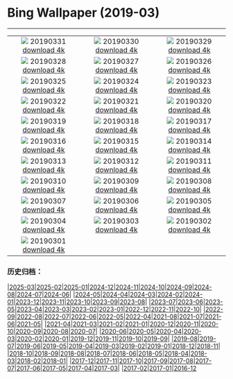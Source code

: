 # Bing Wallpaper (2019-03)
**************
| | | |
| :----: | :----: | :----: |
| ![](https://www.bing.com/th?id=OHR.MischiefCubs_ZH-CN5217361502_1920x1080.jpg) 20190331 [download 4k](https://www.bing.com/th?id=OHR.MischiefCubs_ZH-CN5217361502_UHD.jpg) | ![](https://www.bing.com/th?id=OHR.EiffelBelow_ZH-CN5149009072_1920x1080.jpg) 20190330 [download 4k](https://www.bing.com/th?id=OHR.EiffelBelow_ZH-CN5149009072_UHD.jpg) | ![](https://www.bing.com/th?id=OHR.EarthHourNYC_ZH-CN5111448023_1920x1080.jpg) 20190329 [download 4k](https://www.bing.com/th?id=OHR.EarthHourNYC_ZH-CN5111448023_UHD.jpg) |
| ![](https://www.bing.com/th?id=OHR.AurovilleIndia_ZH-CN4983141175_1920x1080.jpg) 20190328 [download 4k](https://www.bing.com/th?id=OHR.AurovilleIndia_ZH-CN4983141175_UHD.jpg) | ![](https://www.bing.com/th?id=OHR.RufousTailed_ZH-CN1593368869_1920x1080.jpg) 20190327 [download 4k](https://www.bing.com/th?id=OHR.RufousTailed_ZH-CN1593368869_UHD.jpg) | ![](https://www.bing.com/th?id=OHR.SapBuckets_ZH-CN1480198637_1920x1080.jpg) 20190326 [download 4k](https://www.bing.com/th?id=OHR.SapBuckets_ZH-CN1480198637_UHD.jpg) |
| ![](https://www.bing.com/th?id=OHR.SakuraFes_ZH-CN1341601988_1920x1080.jpg) 20190325 [download 4k](https://www.bing.com/th?id=OHR.SakuraFes_ZH-CN1341601988_UHD.jpg) | ![](https://www.bing.com/th?id=OHR.AthensNight_ZH-CN1280970241_1920x1080.jpg) 20190324 [download 4k](https://www.bing.com/th?id=OHR.AthensNight_ZH-CN1280970241_UHD.jpg) | ![](https://www.bing.com/th?id=OHR.PWSRecovery_ZH-CN1234475074_1920x1080.jpg) 20190323 [download 4k](https://www.bing.com/th?id=OHR.PWSRecovery_ZH-CN1234475074_UHD.jpg) |
| ![](https://www.bing.com/th?id=OHR.HolePunchClouds_ZH-CN1184083504_1920x1080.jpg) 20190322 [download 4k](https://www.bing.com/th?id=OHR.HolePunchClouds_ZH-CN1184083504_UHD.jpg) | ![](https://www.bing.com/th?id=OHR.TashkurganGrasslands_ZH-CN1141881683_1920x1080.jpg) 20190321 [download 4k](https://www.bing.com/th?id=OHR.TashkurganGrasslands_ZH-CN1141881683_UHD.jpg) | ![](https://www.bing.com/th?id=OHR.springequinox_ZH-CN1099430476_1920x1080.jpg) 20190320 [download 4k](https://www.bing.com/th?id=OHR.springequinox_ZH-CN1099430476_UHD.jpg) |
| ![](https://www.bing.com/th?id=OHR.EarlyBloomer_ZH-CN1044452089_1920x1080.jpg) 20190319 [download 4k](https://www.bing.com/th?id=OHR.EarlyBloomer_ZH-CN1044452089_UHD.jpg) | ![](https://www.bing.com/th?id=OHR.FallasBonfire_ZH-CN0990476822_1920x1080.jpg) 20190318 [download 4k](https://www.bing.com/th?id=OHR.FallasBonfire_ZH-CN0990476822_UHD.jpg) | ![](https://www.bing.com/th?id=OHR.TofinoCoast_ZH-CN0950198582_1920x1080.jpg) 20190317 [download 4k](https://www.bing.com/th?id=OHR.TofinoCoast_ZH-CN0950198582_UHD.jpg) |
| ![](https://www.bing.com/th?id=OHR.TaoiseachDept_ZH-CN0902989482_1920x1080.jpg) 20190316 [download 4k](https://www.bing.com/th?id=OHR.TaoiseachDept_ZH-CN0902989482_UHD.jpg) | ![](https://www.bing.com/th?id=OHR.ChitalDawn_ZH-CN0851079165_1920x1080.jpg) 20190315 [download 4k](https://www.bing.com/th?id=OHR.ChitalDawn_ZH-CN0851079165_UHD.jpg) | ![](https://www.bing.com/th?id=OHR.SeptimiusSeverus_ZH-CN0799811992_1920x1080.jpg) 20190314 [download 4k](https://www.bing.com/th?id=OHR.SeptimiusSeverus_ZH-CN0799811992_UHD.jpg) |
| ![](https://www.bing.com/th?id=OHR.AgriculturalPi_ZH-CN9754138523_1920x1080.jpg) 20190313 [download 4k](https://www.bing.com/th?id=OHR.AgriculturalPi_ZH-CN9754138523_UHD.jpg) | ![](https://www.bing.com/th?id=OHR.Uranus_ZH-CN9689723562_1920x1080.jpg) 20190312 [download 4k](https://www.bing.com/th?id=OHR.Uranus_ZH-CN9689723562_UHD.jpg) | ![](https://www.bing.com/th?id=OHR.SpainRioTinto_ZH-CN9632593185_1920x1080.jpg) 20190311 [download 4k](https://www.bing.com/th?id=OHR.SpainRioTinto_ZH-CN9632593185_UHD.jpg) |
| ![](https://www.bing.com/th?id=OHR.LeopardNamibia_ZH-CN9585068449_1920x1080.jpg) 20190310 [download 4k](https://www.bing.com/th?id=OHR.LeopardNamibia_ZH-CN9585068449_UHD.jpg) | ![](https://www.bing.com/th?id=OHR.BagpipeOpera_ZH-CN9506207351_1920x1080.jpg) 20190309 [download 4k](https://www.bing.com/th?id=OHR.BagpipeOpera_ZH-CN9506207351_UHD.jpg) | ![](https://www.bing.com/th?id=OHR.GrapeHarvest_ZH-CN9372743517_1920x1080.jpg) 20190308 [download 4k](https://www.bing.com/th?id=OHR.GrapeHarvest_ZH-CN9372743517_UHD.jpg) |
| ![](https://www.bing.com/az/hprichbg/rb/Policewomen_ZH-CN9260416327_1920x1080.jpg) 20190307 [download 4k](https://www.bing.com/az/hprichbg/rb/Policewomen_ZH-CN9260416327_UHD.jpg) | ![](https://www.bing.com/az/hprichbg/rb/BrittlebushBloom_ZH-CN9198170508_1920x1080.jpg) 20190306 [download 4k](https://www.bing.com/az/hprichbg/rb/BrittlebushBloom_ZH-CN9198170508_UHD.jpg) | ![](https://www.bing.com/az/hprichbg/rb/Cefalu_ZH-CN9108906653_1920x1080.jpg) 20190305 [download 4k](https://www.bing.com/az/hprichbg/rb/Cefalu_ZH-CN9108906653_UHD.jpg) |
| ![](https://www.bing.com/az/hprichbg/rb/MardiGrasIndians_ZH-CN9075989964_1920x1080.jpg) 20190304 [download 4k](https://www.bing.com/az/hprichbg/rb/MardiGrasIndians_ZH-CN9075989964_UHD.jpg) | ![](https://www.bing.com/az/hprichbg/rb/ElephantMarch_ZH-CN8771717837_1920x1080.jpg) 20190303 [download 4k](https://www.bing.com/az/hprichbg/rb/ElephantMarch_ZH-CN8771717837_UHD.jpg) | ![](https://www.bing.com/az/hprichbg/rb/FinWhale_ZH-CN9010064973_1920x1080.jpg) 20190302 [download 4k](https://www.bing.com/az/hprichbg/rb/FinWhale_ZH-CN9010064973_UHD.jpg) |
| ![](https://www.bing.com/az/hprichbg/rb/VinicuncaMountain_ZH-CN8884315159_1920x1080.jpg) 20190301 [download 4k](https://www.bing.com/az/hprichbg/rb/VinicuncaMountain_ZH-CN8884315159_UHD.jpg) |  |  |

### 历史归档：

|[2025-03](/2025-03/2025-03.md)|[2025-02](/2025-02/2025-02.md)|[2025-01](/2025-01/2025-01.md)|[2024-12](/2024-12/2024-12.md)|[2024-11](/2024-11/2024-11.md)|[2024-10](/2024-10/2024-10.md)|[2024-09](/2024-09/2024-09.md)|[2024-08](/2024-08/2024-08.md)|[2024-07](/2024-07/2024-07.md)|[2024-06](/2024-06/2024-06.md)|
|[2024-05](/2024-05/2024-05.md)|[2024-04](/2024-04/2024-04.md)|[2024-03](/2024-03/2024-03.md)|[2024-02](/2024-02/2024-02.md)|[2024-01](/2024-01/2024-01.md)|[2023-12](/2023-12/2023-12.md)|[2023-11](/2023-11/2023-11.md)|[2023-10](/2023-10/2023-10.md)|[2023-09](/2023-09/2023-09.md)|[2023-08](/2023-08/2023-08.md)|
|[2023-07](/2023-07/2023-07.md)|[2023-06](/2023-06/2023-06.md)|[2023-05](/2023-05/2023-05.md)|[2023-04](/2023-04/2023-04.md)|[2023-03](/2023-03/2023-03.md)|[2023-02](/2023-02/2023-02.md)|[2023-01](/2023-01/2023-01.md)|[2022-12](/2022-12/2022-12.md)|[2022-11](/2022-11/2022-11.md)|[2022-10](/2022-10/2022-10.md)|
|[2022-09](/2022-09/2022-09.md)|[2022-08](/2022-08/2022-08.md)|[2022-07](/2022-07/2022-07.md)|[2022-06](/2022-06/2022-06.md)|[2022-05](/2022-05/2022-05.md)|[2022-04](/2022-04/2022-04.md)|[2021-08](/2021-08/2021-08.md)|[2021-07](/2021-07/2021-07.md)|[2021-06](/2021-06/2021-06.md)|[2021-05](/2021-05/2021-05.md)|
|[2021-04](/2021-04/2021-04.md)|[2021-03](/2021-03/2021-03.md)|[2021-02](/2021-02/2021-02.md)|[2021-01](/2021-01/2021-01.md)|[2020-12](/2020-12/2020-12.md)|[2020-11](/2020-11/2020-11.md)|[2020-10](/2020-10/2020-10.md)|[2020-09](/2020-09/2020-09.md)|[2020-08](/2020-08/2020-08.md)|[2020-07](/2020-07/2020-07.md)|
|[2020-06](/2020-06/2020-06.md)|[2020-05](/2020-05/2020-05.md)|[2020-04](/2020-04/2020-04.md)|[2020-03](/2020-03/2020-03.md)|[2020-02](/2020-02/2020-02.md)|[2020-01](/2020-01/2020-01.md)|[2019-12](/2019-12/2019-12.md)|[2019-11](/2019-11/2019-11.md)|[2019-10](/2019-10/2019-10.md)|[2019-09](/2019-09/2019-09.md)|
|[2019-08](/2019-08/2019-08.md)|[2019-07](/2019-07/2019-07.md)|[2019-06](/2019-06/2019-06.md)|[2019-05](/2019-05/2019-05.md)|[2019-04](/2019-04/2019-04.md)|[2019-03](/2019-03/2019-03.md)|[2019-02](/2019-02/2019-02.md)|[2019-01](/2019-01/2019-01.md)|[2018-12](/2018-12/2018-12.md)|[2018-11](/2018-11/2018-11.md)|
|[2018-10](/2018-10/2018-10.md)|[2018-09](/2018-09/2018-09.md)|[2018-08](/2018-08/2018-08.md)|[2018-07](/2018-07/2018-07.md)|[2018-06](/2018-06/2018-06.md)|[2018-05](/2018-05/2018-05.md)|[2018-04](/2018-04/2018-04.md)|[2018-03](/2018-03/2018-03.md)|[2018-02](/2018-02/2018-02.md)|[2018-01](/2018-01/2018-01.md)|
|[2017-12](/2017-12/2017-12.md)|[2017-11](/2017-11/2017-11.md)|[2017-10](/2017-10/2017-10.md)|[2017-09](/2017-09/2017-09.md)|[2017-08](/2017-08/2017-08.md)|[2017-07](/2017-07/2017-07.md)|[2017-06](/2017-06/2017-06.md)|[2017-05](/2017-05/2017-05.md)|[2017-04](/2017-04/2017-04.md)|[2017-03](/2017-03/2017-03.md)|
|[2017-02](/2017-02/2017-02.md)|[2017-01](/2017-01/2017-01.md)|[2016-12](/2016-12/2016-12.md)